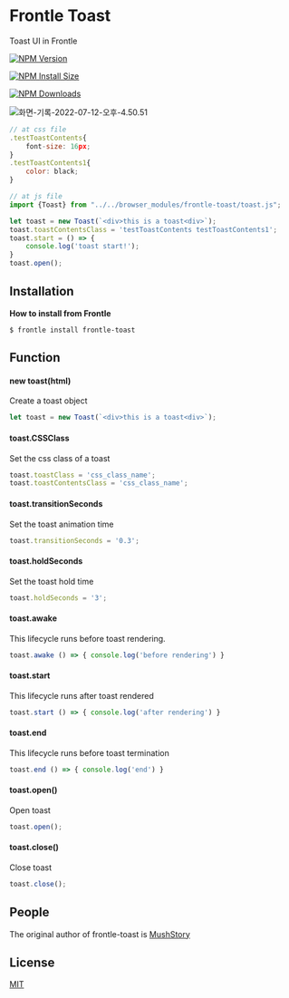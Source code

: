# Frontle Toast

Toast UI in Frontle

 [![NPM Version][npm-version-image]][npm-url]

 [![NPM Install Size][npm-install-size-image]][npm-install-size-url]

 [![NPM Downloads][npm-downloads-image]][npm-downloads-url]

![화면-기록-2022-07-12-오후-4.50.51](https://user-images.githubusercontent.com/49587288/178438423-d5967579-8d20-4707-acba-3c9e5a9a5245.gif)

```javascript
// at css file
.testToastContents{
    font-size: 16px;
}
.testToastContents1{
    color: black;
}

// at js file
import {Toast} from "../../browser_modules/frontle-toast/toast.js";

let toast = new Toast(`<div>this is a toast<div>`);
toast.toastContentsClass = 'testToastContents testToastContents1';
toast.start = () => {
    console.log('toast start!');
}
toast.open();
```



## Installation

**How to install from Frontle**

```shell
$ frontle install frontle-toast
```



## Function

#### new toast(html)

Create a toast object

```javascript
let toast = new Toast(`<div>this is a toast<div>`);
```



#### toast.CSSClass

Set the css class of a toast

```javascript
toast.toastClass = 'css_class_name';
toast.toastContentsClass = 'css_class_name';
```



#### toast.transitionSeconds

Set the toast animation time

```javascript
toast.transitionSeconds = '0.3';
```



#### toast.holdSeconds

Set the toast hold time

```javascript
toast.holdSeconds = '3';
```



#### toast.awake

This lifecycle runs before toast rendering.

```javascript
toast.awake () => { console.log('before rendering') }
```



#### toast.start

This lifecycle runs after toast rendered

```javascript
toast.start () => { console.log('after rendering') }
```



#### toast.end

This lifecycle runs before toast termination

```javascript
toast.end () => { console.log('end') }
```



#### toast.open()

Open toast

```javascript
toast.open();
```



#### toast.close()

Close toast

```javascript
toast.close();
```



## People

The original author of frontle-toast is [MushStory](https://github.com/MushStory)



## License

 [MIT](LICENSE)



[npm-downloads-image]: https://badgen.net/npm/dm/frontle-toast
[npm-downloads-url]: https://npmcharts.com/compare/frontle-toast?minimal=true
[npm-install-size-image]: https://badgen.net/packagephobia/install/frontle-toast
[npm-install-size-url]: https://packagephobia.com/result?p=frontle-toast
[npm-url]: https://npmjs.org/package/frontle-toast
[npm-version-image]: https://badgen.net/npm/v/frontle-toast
